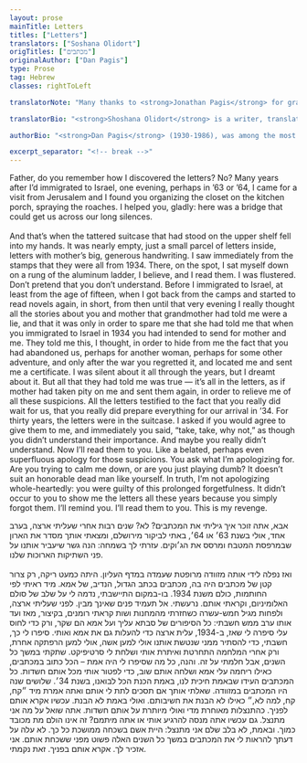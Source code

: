 ```yaml
---
layout: prose
mainTitle: Letters
titles: ["Letters"]
translators: ["Soshana Olidort"]
origTitles: ["מכתבים"] 
originalAuthor: ["Dan Pagis"]
type: Prose
tag: Hebrew
classes: rightToLeft

translatorNote: "Many thanks to <strong>Jonathan Pagis</strong> for granting me permission to publish this translation, and to the Bialik Institute and Hakibbutz Hameuchad Publishing House. The original appears in DAN PAGIS: COLLECTED POEMS, Hakibbutz Hameuchad Publishing House and the Bialik Institute, Jerusalem, 1991, p. 358"

translatorBio: "<strong>Shoshana Olidort</strong> is a writer, translator and scholar, and the web editor for the Poetry Foundation. She is completing a PhD in Comparative Literature at Stanford University."

authorBio: "<strong>Dan Pagis</strong> (1930-1986), was among the most important modern Hebrew poets of the postwar era, and a preeminent scholar of medieval Hebrew poetry. Born in Bukovina, Romania, Pagis survived the Holocaust as a child. “Letters” comes from “Abba,” a series of prose poems that Pagis, who died prematurely of cancer, did not get to complete during his lifetime. These poems are addressed to Pagis’s father, who immigrated to Palestine in 1934, with plans to send for his wife and young son soon afterwards, plans that were altered by the sudden, unexpected passing of Pagis’s mother. During World War II, Pagis was imprisoned in a Nazi concentration camp. In 1946, he arrived in Palestine, where he was reunited with his father, after more than a decade’s separation."

excerpt_separator: "<!-- break -->"
---
```


Father, do you remember how I discovered the letters? No? Many years after I’d immigrated to Israel, one evening, perhaps in ’63 or ’64, I came for a visit from Jerusalem and I found you organizing the closet on the kitchen porch, spraying the roaches. I helped you, gladly: here was a bridge that could get us across our long silences.<br><br>
And that’s when the tattered suitcase that had stood on the upper shelf fell into my hands. It was nearly empty, just a small parcel of letters inside, letters with mother’s big, generous handwriting. I saw immediately from the stamps that they were all from 1934. There, on the spot, I sat myself down on a rung of the aluminum ladder, I believe, and I read them. I was flustered. Don’t pretend that you don’t understand. Before I immigrated to Israel, at least from the age of fifteen, when I got back from the camps and started to read novels again, in short, from then until that very evening I really thought all the stories about you and mother that grandmother had told me were a lie, and that it was only in order to spare me that she had told me that when you immigrated to Israel in 1934 you had intended to send for mother and me. They told me this, I thought, in order to hide from me the fact that you had abandoned us, perhaps for another woman, perhaps for some other adventure, and only after the war you regretted it, and located me and sent me a certificate. I was silent about it all through the years, but I dreamt about it. But all that they had told me was true — it’s all in the letters, as if mother had taken pity on me and sent them again, in order to relieve me of all these suspicions. All the letters testified to the fact that you really did wait for us, that you really did prepare everything for our arrival in ’34. For thirty years, the letters were in the suitcase. I asked if you would agree to give them to me, and immediately you said, “take, take, why not,” as though you didn’t understand their importance. And maybe you really didn’t understand. Now I’ll read them to you. Like a belated, perhaps even superfluous apology for those suspicions. You ask what I’m apologizing for. Are you trying to calm me down, or are you just playing dumb? It doesn’t suit an honorable dead man like yourself. In truth, I’m not apologizing whole-heartedly: you were guilty of this prolonged forgetfulness. It didn’t occur to you to show me the letters all these years because you simply forgot them. I’ll remind you. I’ll read them to you. This is my revenge. 
<!-- break -->
אבא, אתה זוכר איך גיליתי את המכתבים? לא? שנים רבות אחרי שעליתי ארצה, בערב אחד, אולי בשנת 63׳ או 64׳, באתי לביקור מירושלם, ומצאתי אותך מסדר את הארון שבמרפסת המטבח ומרסס את הג׳וקים. עזרתי לך בשמחה: הנה גשר שיעביר אותנו על פני השתיקות הארוכות שלנו.<br><br>
ואז נפלה לידי אותה מזוודה מרופטת שעמדה במדף העליון. היתה כמעט ריקה, רק צרור קטן של מכתבים היה בה, מכתבים בכתב הגדול, הנדיב, של אמא. מיד ראיתי לפי החותמות, כולם משנת 1934. בו-במקום התיישבתי, נדמה לי על שלב של סולם האלומיניום, וקראתי אותם. נרעשתי. אל תעמיד פנים שאינך מבין. לפני שעליתי ארצה, ולפחות מגיל חמש-עשרה כשחזרתי מהמחנות ושות קראתי רומנים, בקיצור, מאז ועד אותו ערב ממש חשבתי: כל הסיפורים של סבתא עליך ועל אמא הם שקר, ורק כדי לחוס עלי סיפרה לי שאז, ב-1934, עלית ארצה כדי להעלות גם את אמא ואותי. סיפרו לי כך, חשבתי, כדי להסתיר ממני שנטשת אותנו אולי למען אשה, אולי למען הרפתקה אחרת, ורק אחרי המלחמה התחרטת ואיתרת אותי ושלחת לי סרטיפיקט. שתקתי במשך כל השנים, אבל חלמתי על זה. והנה, כל מה שסיפרו לי היה אמת – הכל כתוב במכתבים, כאילו ריחמה עלי אמא ושלחה אותם שוב, כדי לפטור אותי מכל אותם חשדות. כל המכתבים העידו שבאמת חיכית לנו, באמת הכנת הכל לבואנו, בשנת 34׳. שלושים שנה היו המכתבים במזוודה. שאלתי אותך אם תסכים לתת לי אותם ואתה אמרת מיד ״קח, קח, למה לא,״ כאילו לא הבנת את חשיבותם. ואולי באמת לא הבנת. עכשיו אקרא אותם לפניך. כהתנצלות מאוחרת מדי ואולי מיותרת על אותם חשדות. אתה שואל על מה אני מתנצל. גם עכשיו אתה מנסה להרגיע אותי או אתה מיתמם? זה אינו הולם מת מכובד כמוך. ובאמת, לא בלב שלם אני מתנצל: היית אשם בשכחה ממושכת כל כך. לא עלה על דעתך להראות לי את המכתבים במשך כל השנים האלה פשוט מפני ששכחת אותם. אני אזכיר לך. אקרא אותם בפניך. זאת נקמתי. 